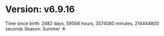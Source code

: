 # Version: v6.9.16
Time since birth: 2482 days, 59568 hours, 3574080 minutes, 214444800 seconds
Season: Summer ☀️
